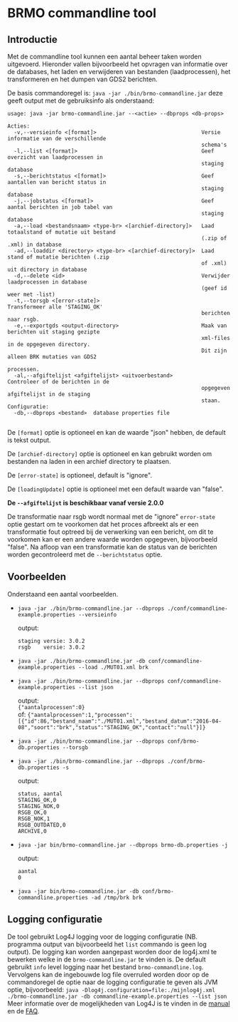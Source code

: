 # BRMO commandline tool

## Introductie

Met de commandline tool kunnen een aantal beheer taken worden uitgevoerd. Hieronder vallen bijvoorbeeld het opvragen van informatie over de databases, het laden en verwijderen van bestanden (laadprocessen), het transformeren en het dumpen van GDS2 berichten.

De basis commandoregel is: `java -jar ./bin/brmo-commandline.jar` deze geeft output met de gebruiksinfo als onderstaand:

```
usage: java -jar brmo-commandline.jar --<actie> --dbprops <db-props>

Acties:
  -v,--versieinfo <[format]>                                 Versie informatie van de verschillende
                                                             schema's
  -l,--list <[format]>                                       Geef overzicht van laadprocessen in
                                                             staging database
  -s,--berichtstatus <[format]>                              Geef aantallen van bericht status in
                                                             staging database
  -j,--jobstatus <[format]>                                  Geef aantal berichten in job tabel van
                                                             staging database
  -a,--load <bestandsnaam> <type-br> <[archief-directory]>   Laad totaalstand of mutatie uit bestand
                                                             (.zip of .xml) in database
  -ad,--loaddir <directory> <type-br> <[archief-directory]>  Laad stand of mutatie berichten (.zip
                                                             of .xml) uit directory in database
  -d,--delete <id>                                           Verwijder laadprocessen in database
                                                             (geef id weer met -list)
  -t,--torsgb <[error-state]>                                Transformeer alle 'STAGING_OK'
                                                             berichten naar rsgb.
  -e,--exportgds <output-directory>                          Maak van berichten uit staging gezipte
                                                             xml-files in de opgegeven directory.
                                                             Dit zijn alleen BRK mutaties van GDS2
                                                             processen.
  -al,--afgiftelijst <afgiftelijst> <uitvoerbestand>         Controleer of de berichten in de
                                                             opgegeven afgiftelijst in de staging
                                                             staan.
Configuratie:
  -db,--dbprops <bestand>  database properties file


```
De `[format]` optie is optioneel en kan de waarde "json" hebben, de default is tekst output.

De `[archief-directory]` optie is optioneel en kan gebruikt worden om bestanden na laden in een archief directory te plaatsen.

De `[error-state]` is optioneel, default is "ignore".

De `[loadingUpdate]` optie is optioneel met een default waarde van "false".

__De `--afgiftelijst` is beschikbaar vanaf versie 2.0.0__

De transformatie naar rsgb wordt normaal met de "ignore" `error-state` optie gestart om te voorkomen dat het proces afbreekt als er een transformatie fout optreed bij de verwerking van een bericht, om dit te voorkomen kan er een andere waarde worden opgegeven, bijvoorbeeld "false".
Na afloop van een transformatie kan de status van de berichten worden gecontroleerd met de `--berichtstatus` optie.

## Voorbeelden

Onderstaand een aantal voorbeelden.

  - `java -jar ./bin/brmo-commandline.jar --dbprops ./conf/commandline-example.properties --versieinfo`
  
     output:  
     
     ```
     staging versie: 3.0.2
     rsgb    versie: 3.0.2
     ```
     
  - `java -jar ./bin/brmo-commandline.jar -db conf/commandline-example.properties --load ./MUT01.xml brk`
  - `java -jar ./bin/brmo-commandline.jar --dbprops conf/commandline-example.properties --list json`
  
     output:  
     `{"aantalprocessen":0}`  
     of:
     `{"aantalprocessen":1,"processen":[{"id":86,"bestand_naam":"./MUT01.xml","bestand_datum":"2016-04-08","soort":"brk","status":"STAGING_OK","contact":"null"}]}`

  - `java -jar ./bin/brmo-commandline.jar --dbprops conf/brmo-db.properties --torsgb`
  - `java -jar ./bin/brmo-commandline.jar --dbprops ./conf/brmo-db.properties -s`
  
     output:  

     ```
     status, aantal  
     STAGING_OK,0  
     STAGING_NOK,0  
     RSGB_OK,0  
     RSGB_NOK,1
     RSGB_OUTDATED,0  
     ARCHIVE,0  

     ```
  - `java -jar bin/brmo-commandline.jar --dbprops brmo-db.properties -j`
  
     output:  
     
     ```
     aantal  
     0  

     ```
  - `java -jar bin/brmo-commandline.jar -db conf/brmo-commandline.properties -ad /tmp/brk brk`


## Logging configuratie

De tool gebruikt Log4J logging voor de logging configuratie (NB. programma output van bijvoorbeeld het `list` commando is geen log output). 
De logging kan worden aangepast worden door de log4j.xml te bewerken welke in de `brmo-commandline.jar` te vinden is. De default gebruikt `info` level logging naar het bestand `brmo-commandline.log`.
Vervolgens kan de ingebouwde log file overruled worden door op de commandoregel de optie naar de logging configuratie te geven als JVM optie, bijvoorbeeld: `java -Dlog4j.configuration=file:./mijnlog4j.xml ./brmo-commandline.jar -db commandline-example.properties --list json`
Meer informatie over de mogelijkheden van Log4J is te vinden in de [manual](https://logging.apache.org/log4j/1.2/manual.html) en de [FAQ](https://logging.apache.org/log4j/1.2/faq.html).
